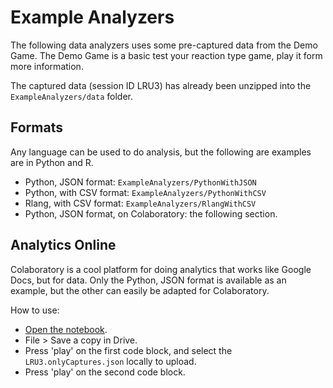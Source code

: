 # Example Analyzers

The following data analyzers uses some pre-captured data from the Demo Game. The Demo Game is a basic test your reaction type game, play it form more information.

The captured data (session ID LRU3) has already been unzipped into the `ExampleAnalyzers/data` folder.

## Formats

Any language can be used to do analysis, but the following are examples are in Python and R.

- Python, JSON format: `ExampleAnalyzers/PythonWithJSON`
- Python, with CSV format: `ExampleAnalyzers/PythonWithCSV`
- Rlang, with CSV format: `ExampleAnalyzers/RlangWithCSV`
- Python, JSON format, on Colaboratory: the following section.

## Analytics Online

Colaboratory is a cool platform for doing analytics that works like Google Docs, but for data. Only the Python, JSON format is available as an example, but the other can easily be adapted for Colaboratory.

How to use:

- [Open the notebook](https://colab.research.google.com/drive/1qRGDUrbBuMuix6RU0Kd4fGJs2J5lowXo).
- File > Save a copy in Drive.
- Press 'play' on the first code block, and select the `LRU3.onlyCaptures.json` locally to upload.
- Press 'play' on the second code block.
